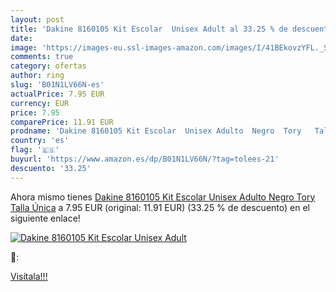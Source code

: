```yaml
---
layout: post
title: 'Dakine 8160105 Kit Escolar  Unisex Adult al 33.25 % de descuento'
date: 
image: 'https://images-eu.ssl-images-amazon.com/images/I/41BEkovzYFL._SL200_.jpg'
comments: true
category: ofertas
author: ring
slug: 'B01N1LV66N-es'
actualPrice: 7.95 EUR
currency: EUR
price: 7.95
comparePrice: 11.91 EUR
prodname: 'Dakine 8160105 Kit Escolar  Unisex Adulto  Negro  Tory   Talla Única'
country: 'es'
flag: '🇪🇸'
buyurl: 'https://www.amazon.es/dp/B01N1LV66N/?tag=tolees-21'
descuento: '33.25'
---
```


Ahora mismo tienes [Dakine 8160105 Kit Escolar  Unisex Adulto  Negro  Tory   Talla Única](https://www.amazon.es/dp/B01N1LV66N/?tag=tolees-21) a 7.95 EUR (original: 11.91 EUR) (33.25 %  de descuento) en el siguiente enlace!

[![Dakine 8160105 Kit Escolar  Unisex Adult](https://images-eu.ssl-images-amazon.com/images/I/41BEkovzYFL._SL200_.jpg)](https://www.amazon.es/dp/B01N1LV66N/?tag=tolees-21)

🔎:


[Visítala!!!](https://www.amazon.es/dp/B01N1LV66N/?tag=tolees-21)
